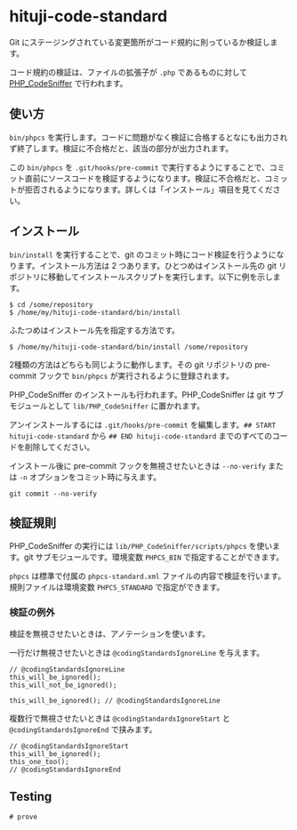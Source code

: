 # hituji-code-standard

Git にステージングされている変更箇所がコード規約に則っているか検証します。

コード規約の検証は、ファイルの拡張子が `.php` であるものに対して [PHP_CodeSniffer](https://github.com/squizlabs/PHP_CodeSniffer) で行われます。

## 使い方

`bin/phpcs` を実行します。コードに問題がなく検証に合格するとなにも出力されず終了します。検証に不合格だと、該当の部分が出力されます。

この `bin/phpcs` を `.git/hooks/pre-commit` で実行するようにすることで、コミット直前にソースコードを検証するようになります。検証に不合格だと、コミットが拒否されるようになります。詳しくは「インストール」項目を見てください。

## インストール

`bin/install` を実行することで、git のコミット時にコード検証を行うようになります。インストール方法は 2 つあります。ひとつめはインストール先の git リポジトリに移動してインストールスクリプトを実行します。以下に例を示します。

```
$ cd /some/repository
$ /home/my/hituji-code-standard/bin/install
```

ふたつめはインストール先を指定する方法です。

```
$ /home/my/hituji-code-standard/bin/install /some/repository
```

2種類の方法はどちらも同じように動作します。その git リポジトリの pre-commit フックで `bin/phpcs` が実行されるように登録されます。

PHP_CodeSniffer のインストールも行われます。PHP_CodeSniffer は git サブモジュールとして `lib/PHP_CodeSniffer` に置かれます。

アンインストールするには `.git/hooks/pre-commit` を編集します。`## START hituji-code-standard` から `## END hituji-code-standard` までのすべてのコードを削除してください。

インストール後に pre-commit フックを無視させたいときは `--no-verify` または `-n` オプションをコミット時に与えます。

```
git commit --no-verify
```


## 検証規則

PHP_CodeSniffer の実行には `lib/PHP_CodeSniffer/scripts/phpcs` を使います。git サブモジュールです。環境変数 `PHPCS_BIN` で指定することができます。

`phpcs` は標準で付属の `phpcs-standard.xml` ファイルの内容で検証を行います。規則ファイルは環境変数 `PHPCS_STANDARD` で指定ができます。

### 検証の例外

検証を無視させたいときは、アノテーションを使います。

一行だけ無視させたいときは `@codingStandardsIgnoreLine` を与えます。

```
// @codingStandardsIgnoreLine
this_will_be_ignored();
this_will_not_be_ignored();

this_will_be_ignored(); // @codingStandardsIgnoreLine
```

複数行で無視させたいときは `@codingStandardsIgnoreStart` と `@codingStandardsIgnoreEnd` で挟みます。

```
// @codingStandardsIgnoreStart
this_will_be_ignored();
this_one_too();
// @codingStandardsIgnoreEnd
```

## Testing

```
# prove
```
